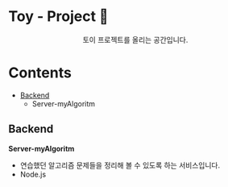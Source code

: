 # Toy - Project :gun:



<div align="center">
  토이 프로젝트를 올리는 공간입니다.
</div>



# Contents

- [Backend](#backend)
  - Server-myAlgoritm



## Backend

**Server-myAlgoritm**

- 연습했던 알고리즘 문제들을 정리해 볼 수 있도록 하는 서비스입니다.
- Node.js

